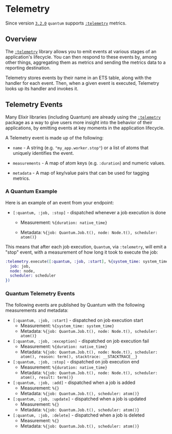 # Telemetry

Since version [`3.2.0`](https://github.com/quantum-elixir/quantum-core/releases/tag/v3.2.0) `quantum` supports [`:telemetry`](https://hexdocs.pm/telemetry) metrics.

<!--
  large parts of this docs are copied from https://raw.githubusercontent.com/phoenixframework/phoenix/master/guides/telemetry.md
  thanks phoenix :heart:
-->

## Overview

The [`:telemetry`](https://hexdocs.pm/telemetry) library allows you to emit events at various stages of an application's lifecycle. You can then respond to these events by, among other things, aggregating them as metrics and sending the metrics data to a reporting destination.

Telemetry stores events by their name in an ETS table, along with the handler for each event. Then, when a given event is executed, Telemetry looks up its handler and invokes it.

## Telemetry Events

Many Elixir libraries (including Quantum) are already using
the [`:telemetry`](http://hexdocs.pm/telemetry) package as a
way to give users more insight into the behavior of their
applications, by emitting events at key moments in the
application lifecycle.

A Telemetry event is made up of the following:

  * `name` - A string (e.g. `"my_app.worker.stop"`) or a
    list of atoms that uniquely identifies the event.

  * `measurements` - A map of atom keys (e.g. `:duration`)
    and numeric values.

  * `metadata` - A map of key/value pairs that can be used
    for tagging metrics.

### A Quantum Example

Here is an example of an event from your endpoint:

* `[:quantum, :job, :stop]` - dispatched whenever a job
  execution is done

  * Measurement: `%{duration: native_time}`

  * Metadata: `%{job: Quantum.Job.t(), node: Node.t(), scheduler: atom()}`

This means that after each job execution, `Quantum`, via `:telemetry`,
will emit a "stop" event, with a measurement of how long it
took to execute the job:

```elixir
:telemetry.execute([:quantum, :job, :start], %{system_time: system_time}, %{
  job: job,
  node: node,
  scheduler: scheduler
})
```

### Quantum Telemetry Events

The following events are published by Quantum with the following measurements and metadata:

* `[:quantum, :job, :start]` - dispatched on job execution start
  * Measurement: `%{system_time: system_time}`
  * Metadata: `%{job: Quantum.Job.t(), node: Node.t(), scheduler: atom()}`
* `[:quantum, :job, :exception]` - dispatched on job execution fail
  * Measurement: `%{duration: native_time}`
  * Metadata: `%{job: Quantum.Job.t(), node: Node.t(), scheduler: atom(), reason: term(), stacktrace: __STACKTRACE__}`
* `[:quantum, :job, :stop]` - dispatched on job execution end
  * Measurement: `%{duration: native_time}`
  * Metadata: `%{job: Quantum.Job.t(), node: Node.t(), scheduler: atom(), result: term()}`
* `[:quantum, :job, :add]` - dispatched when a job is added
  * Measurement: `%{}`
  * Metadata: `%{job: Quantum.Job.t(), scheduler: atom()}`
* `[:quantum, :job, :update]` - dispatched when a job is updated
  * Measurement: `%{}`
  * Metadata: `%{job: Quantum.Job.t(), scheduler: atom()}`
* `[:quantum, :job, :delete]` - dispatched when a job is deleted
  * Measurement: `%{}`
  * Metadata: `%{job: Quantum.Job.t(), scheduler: atom()}`
